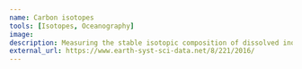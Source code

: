 ```yaml
---
name: Carbon isotopes
tools: [Isotopes, Oceanography]
image:
description: Measuring the stable isotopic composition of dissolved inorganic carbon in seawater to track anthropogenic CO<sub>2</sub> uptake and primary production.
external_url: https://www.earth-syst-sci-data.net/8/221/2016/
---
```

